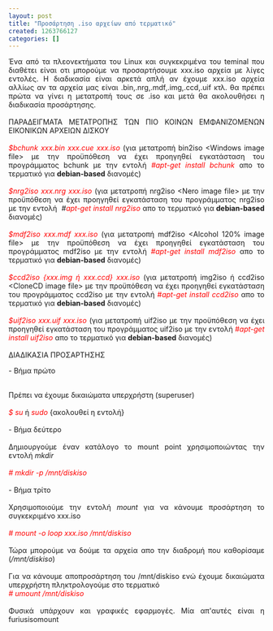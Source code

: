 ```yaml
---
layout: post
title: "Προσάρτηση .iso αρχείων από τερματικό"
created: 1263766127
categories: []
---
```

<p style="text-align: justify;">Ένα από τα πλεονεκτήματα του Linux και συγκεκριμένα του teminal που διαθέτει είναι οτι μπορούμε να προσαρτήσουμε xxx.iso αρχεία με λίγες εντολές. Η διαδικασία είναι αρκετά απλή αν έχουμε xxx.iso αρχεία αλλίως αν τα αρχεία μας είναι .bin,.nrg,.mdf,.img,.ccd,.uif κτλ. θα πρέπει πρώτα να γίνει η μετατροπή τους σε .iso και μετά θα ακολουθήσει η διαδικασία προσάρτησης.<!--break--><br><br>ΠΑΡΑΔΕΙΓΜΑΤΑ ΜΕΤΑΤΡΟΠΗΣ ΤΩΝ ΠΙΟ ΚΟΙΝΩΝ ΕΜΦΑΝΙΖΟΜΕΝΩΝ ΕΙΚΟΝΙΚΩΝ ΑΡΧΕΙΩΝ ΔΙΣΚΟΥ<br><br><span style="color: rgb(255, 0, 0);"><em>$bchunk xxx.bin xxx.cue xxx.iso</em></span><em> </em>(για μετατροπή bin2iso &lt;Windows image file&gt; με την προϋπόθεση να έχει προηγηθεί εγκατάσταση του προγράμματος bchunk με την εντολή <span style="color: rgb(255, 0, 0);"><em>#apt-get install bchunk</em></span> απο το τερματικό για <strong>debian-based</strong> διανομές)<br><br><span style="color: rgb(255, 0, 0);"><em>$nrg2iso xxx.nrg xxx.iso</em> </span>(για μετατροπή nrg2iso &lt;Nero image file&gt; με την προϋπόθεση να έχει προηγηθεί εγκατάσταση του προγράμματος nrg2iso με την εντολή&nbsp;<em> #</em><span style="color: rgb(255, 0, 0);"><em>apt-get install nrg2iso</em></span> απο το τερματικό για<strong> debian-based</strong> διανομές)<br><br><span style="color: rgb(255, 0, 0);"><em>$mdf2iso xxx.mdf xxx.iso</em></span><em> </em>(για μετατροπή mdf2iso &lt;Alcohol 120% image file&gt; με την προϋπόθεση να έχει προηγηθεί εγκατάσταση του προγράμματος mdf2iso με την εντολή <span style="color: rgb(255, 0, 0);"><em>#apt-get install mdf2iso</em></span> απο το τερματικό για <strong>debian-based</strong> διανομές)<br><br><span style="color: rgb(255, 0, 0);"><em>$ccd2iso {xxx.img ή xxx.ccd} xxx.iso</em></span><em> </em>(για μετατροπή img2iso ή ccd2iso &lt;CloneCD image file&gt; με την προϋπόθεση να έχει προηγηθεί εγκατάσταση του προγράμματος ccd2iso με την εντολή <span style="color: rgb(255, 0, 0);">#<em>apt-get install ccd2iso</em></span> απο το τερματικό για <strong>debian-based</strong> διανομές)<br><br><span style="color: rgb(255, 0, 0);"><em>$uif2iso xxx.uif xxx.iso</em></span> (για μετατροπή uif2iso με την προϋπόθεση να έχει προηγηθεί εγκατάσταση του προγράμματος uif2iso με την εντολή <span style="color: rgb(255, 0, 0);">#<em>apt-get install uif2iso</em></span> απο το τερματικό για <strong>debian-based</strong> διανομές)<br><br>ΔΙΑΔΙΚΑΣΙΑ&nbsp;ΠΡΟΣΑΡΤΗΣΗΣ&nbsp;</p><p style="text-align: justify;">- Βήμα πρώτο</p><p style="text-align: justify;"><br>Πρέπει να έχουμε δικαιώματα υπερχρήστη (superuser)<br><br><span style="color: rgb(255, 0, 0);"><em>$ su</em> </span>ή <span style="color: rgb(255, 0, 0);"><em>sudo</em></span> {ακολουθεί η εντολή}<br><br>- Βήμα δεύτερο<br><br>Δημιουργούμε έναν κατάλογο το mount point χρησιμοποιώντας την εντολή <em>mkdir<br></em><br><span style="color: rgb(255, 0, 0);"><em># mkdir -p /mnt/diskiso</em></span><br><br>- Βήμα τρίτο<br><br>Χρησιμοποιούμε την εντολή <em>mount</em> για να κάνουμε προσάρτηση το συγκεκριμένο xxx.iso<br><br><span style="color: rgb(255, 0, 0);"><em># mount -o loop xxx.iso /mnt/diskiso</em></span><br><br>Τώρα μπορούμε να δούμε τα αρχεία απο την διαδρομή που καθορίσαμε (<em>/mnt/diskiso</em>)<br><br>Για να κάνουμε αποπροσάρτηση του /mnt/diskiso ενώ έχουμε δικαιώματα υπερχρήστη πληκτρολογούμε στο τερματικό<br><span style="color: rgb(255, 0, 0);"><em># umount /mnt/diskiso</em></span><em><br></em><br>Φυσικά υπάρχουν και γραφικές εφαρμογές. Μία απ'αυτές είναι η furiusisomount</p>
